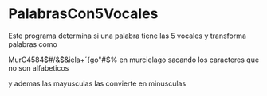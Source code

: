 # PalabrasCon5Vocales

Este programa determina si una palabra tiene las 5 vocales y transforma palabras como

MurC4584$#/&$&iela+´{go"#$% en murcielago sacando los caracteres que no son alfabeticos

y ademas las mayusculas las convierte en minusculas
